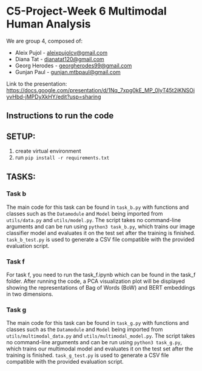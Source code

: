 # C5-Project-Week 6 Multimodal Human Analysis

We are group 4, composed of:
- Aleix Pujol - aleixpujolcv@gmail.com
- Diana Tat - dianatat120@gmail.com
- Georg Herodes - georgherodes99@gmail.com
- Gunjan Paul - gunjan.mtbpaul@gmail.com

Link to the presentation: https://docs.google.com/presentation/d/1Nq_7xpg0kE_MP_0IyT45t2iKNSOiyvHbd-jMPDyXkHY/edit?usp=sharing


## Instructions to run the code

## SETUP:

1. create virtual environment
2. run `pip install -r requirements.txt`

## TASKS:
### Task b
The main code for this task can be found in `task_b.py` with functions and classes such as the `Datamodule` and `Model` being imported from `utils/data.py` and `utils/model.py`. The script takes no command-line arguments and can be run using `python3 task_b.py`, which trains our image classifier model and evaluates it on the test set after the training is finished. `task_b_test.py` is used to generate a CSV file compatible with the provided evaluation script.

### Task f
For task f, you need to run the task_f.ipynb which can be found in the task_f folder. After running the code, a PCA visualization plot will be displayed showing the representations of Bag of Words (BoW) and BERT embeddings in two dimensions.

### Task g
The main code for this task can be found in `task_g.py` with functions and classes such as the `Datamodule` and `Model` being imported from `utils/multimodal_data.py` and `utils/multimodal_model.py`. The script takes no command-line arguments and can be run using `python3 task_g.py`, which trains our multimodal model and evaluates it on the test set after the training is finished. `task_g_test.py` is used to generate a CSV file compatible with the provided evaluation script.

